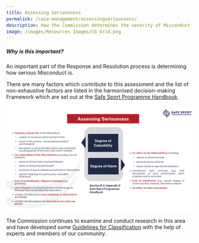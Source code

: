 ```yaml
---
title: Assessing Seriousness
permalink: /case-management/assessingseriousness/
description: How the Commission determines the severity of Misconduct
image: /images/Resources Images/CG Grid.png
---
```

##### **Why is this important?**

An important part of the Response and Resolution process is determining how serious Misconduct is. 

There are many factors which contribute to this assessment and the list of non-exhaustive factors are listed in the harmonised decision-making Framework which are set out at the [Safe Sport Programme Handbook](/files/Safe%20Sport%20Programme%20Handbook%20101.pdf).

![](/images/assessmentofseriousness.png)





The Commission continues to examine and conduct research in this area and have developed some  [Guidelines for Classification](https://www.safesport.sg/resources/projects/classification/) with the help of experts and members of our community.